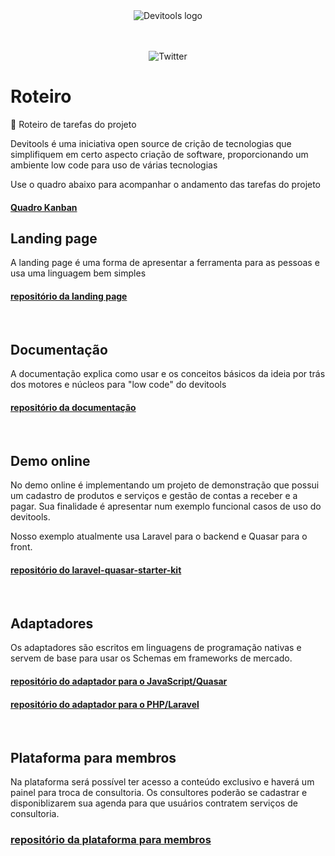 <div align="center">
  <img alt="Devitools logo" src="https://devi.tools/images/logo-horizontal.png" />
</div>
<br>
<br>

<p align="center">
  <a href="https://twitter.com/devitools" style="text-decoration: none" target="_blank">
    <img alt="Twitter" src="https://img.shields.io/twitter/follow/devitools?label=Twitter&style=social" />
  </a>
</p>

# Roteiro

🔧 Roteiro de tarefas do projeto

Devitools é uma iniciativa open source de crição de tecnologias que simplifiquem em certo aspecto criação de software, proporcionando um ambiente low code para uso de várias tecnologias

Use o quadro abaixo para acompanhar o andamento das tarefas do projeto
#### [Quadro Kanban](https://github.com/orgs/devitools/projects/1)



## Landing page

A landing page é uma forma de apresentar a ferramenta para as pessoas e usa uma linguagem bem simples

#### [repositório da landing page](https://github.com/devitools/landing)
<br>

## Documentação

A documentação explica como usar e os conceitos básicos da ideia por trás dos motores e núcleos para "low code" do devitools

#### [repositório da documentação](https://github.com/devitools/docs)
<br>

## Demo online

No demo online é implementando um projeto de demonstração que possui um cadastro de produtos e serviços e gestão de contas a receber e a pagar.
Sua finalidade é apresentar num exemplo funcional casos de uso do devitools.

Nosso exemplo atualmente usa Laravel para o backend e Quasar para o front.

#### [repositório do laravel-quasar-starter-kit](https://github.com/devitools/laravel-quasar-starter-kit)
<br>

## Adaptadores

Os adaptadores são escritos em linguagens de programação nativas e servem de base para usar os Schemas em frameworks de mercado.

#### [repositório do adaptador para o JavaScript/Quasar](https://github.com/devitools/quasar)
#### [repositório do adaptador para o PHP/Laravel](https://github.com/devitools/laravel)
<br>

## Plataforma para membros

Na plataforma será possível ter acesso a conteúdo exclusivo e haverá um painel para troca de consultoria.
Os consultores poderão se cadastrar e disponiblizarem sua agenda para que usuários contratem serviços de consultoria.

### [repositório da plataforma para membros](https://github.com/devitools/platform)
